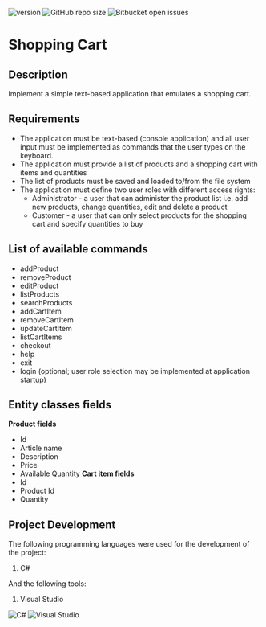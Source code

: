 ![version](https://img.shields.io/badge/version-1.0.0-blue)
![GitHub repo size](https://img.shields.io/github/repo-size/ngdechev/smartbot?color=green)
![Bitbucket open issues](https://img.shields.io/bitbucket/issues/ngdechev/library)

# Shopping Cart
## Description
Implement a simple text-based application that emulates a shopping cart.

## Requirements
- The application must be text-based (console application) and all user input must be implemented as commands that the user types on the keyboard.
- The application must provide a list of products and a shopping cart with items and quantities
- The list of products must be saved and loaded to/from the file system
- The application must define two user roles with different access rights:
  - Administrator - a user that can administer the product list i.e. add new products, change quantities, edit and delete a product
  - Customer - a user that can only select products for the shopping cart and specify quantities to buy
## List of available commands
- addProduct
- removeProduct
- editProduct
- listProducts
- searchProducts
- addCartItem
- removeCartItem
- updateCartItem
- listCartItems
- checkout
- help
- exit
- login (optional; user role selection may be implemented at application startup)
## Entity classes fields
**Product fields**
- Id
- Article name
- Description
- Price
- Available Quantity
**Cart item fields**
- Id
- Product Id
- Quantity

## Project Development
The following programming languages were used for the development of the project:
1. C#

And the following tools:
1. Visual Studio

![C#](https://img.shields.io/badge/c%23-%23239120.svg?style=for-the-badge&logo=c-sharp&logoColor=white) ![Visual Studio](https://img.shields.io/badge/Visual%20Studio-5C2D91.svg?style=for-the-badge&logo=visual-studio&logoColor=white)

